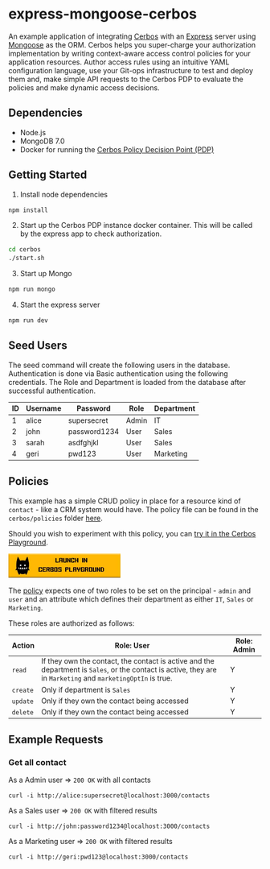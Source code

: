 # express-mongoose-cerbos

An example application of integrating [Cerbos](https://cerbos.dev) with an [Express](https://expressjs.com/) server using [Mongoose](https://mongoosejs.com/) as the ORM. Cerbos helps you super-charge your authorization implementation by writing context-aware access control policies for your application resources. Author access rules using an intuitive YAML configuration language, use your Git-ops infrastructure to test and deploy them and, make simple API requests to the Cerbos PDP to evaluate the policies and make dynamic access decisions.

## Dependencies

- Node.js
- MongoDB 7.0
- Docker for running the [Cerbos Policy Decision Point (PDP)](https://docs.cerbos.dev/cerbos/installation/container.html)

## Getting Started

1. Install node dependencies

```bash
npm install
```

2. Start up the Cerbos PDP instance docker container. This will be called by the express app to check authorization.

```bash
cd cerbos
./start.sh
```

3. Start up Mongo

```bash
npm run mongo
```

4. Start the express server

```bash
npm run dev
```

## Seed Users

The seed command will create the following users in the database. Authentication is done via Basic authentication using the following credentials. The Role and Department is loaded from the database after successful authentication.

| ID  | Username | Password     | Role  | Department |
| --- | -------- | ------------ | ----- | ---------- |
| 1   | alice    | supersecret  | Admin | IT         |
| 2   | john     | password1234 | User  | Sales      |
| 3   | sarah    | asdfghjkl    | User  | Sales      |
| 4   | geri     | pwd123       | User  | Marketing  |

## Policies

This example has a simple CRUD policy in place for a resource kind of `contact` - like a CRM system would have. The policy file can be found in the `cerbos/policies` folder [here](https://github.com/cerbos/express-mongoose-cerbos/blob/main/cerbos/policies/contact.yaml).

Should you wish to experiment with this policy, you can <a href="https://play.cerbos.dev/p/i64b8076eOhyn95GlGSrpz0Oti8M2x01" target="_blank">try it in the Cerbos Playground</a>.

<a href="https://play.cerbos.dev/p/i64b8076eOhyn95GlGSrpz0Oti8M2x01" target="_blank"><img src="docs/launch.jpg" height="48" /></a>

The [policy](./cerbos/policies/contact.yaml) expects one of two roles to be set on the principal - `admin` and `user` and an attribute which defines their department as either `IT`, `Sales` or `Marketing`.

These roles are authorized as follows:

| Action   | Role: User                                                                                                                                                    | Role: Admin |
| -------- | ------------------------------------------------------------------------------------------------------------------------------------------------------------- | ----------- |
| `read`   | If they own the contact, the contact is active and the department is `Sales`, or the contact is active, they are in `Marketing` and `marketingOptIn` is true. | Y           |
| `create` | Only if department is `Sales`                                                                                                                                 | Y           |
| `update` | Only if they own the contact being accessed                                                                                                                   | Y           |
| `delete` | Only if they own the contact being accessed                                                                                                                   | Y           |

## Example Requests

### Get all contact

As a Admin user => `200 OK` with all contacts

```
curl -i http://alice:supersecret@localhost:3000/contacts
```

As a Sales user => `200 OK` with filtered results

```
curl -i http://john:password1234@localhost:3000/contacts
```

As a Marketing user => `200 OK` with filtered results

```
curl -i http://geri:pwd123@localhost:3000/contacts
```
